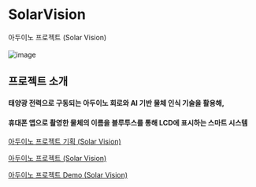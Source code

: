 # SolarVision
아두이노 프로젝트 (Solar Vision)
<br></br>
![image](https://github.com/user-attachments/assets/06762b1f-9fd4-4a0e-9e7a-6239f2c07a01)

## 프로젝트 소개

#### 태양광 전력으로 구동되는 아두이노 회로와 AI 기반 물체 인식 기술을 활용해, 
#### 휴대폰 앱으로 촬영한 물체의 이름을 블루투스를 통해 LCD에 표시하는 스마트 시스템

[아두이노 프로젝트 기획 (Solar Vision)](https://velog.io/@newkid0714/%EC%95%84%EB%91%90%EC%9D%B4%EB%85%B8-%ED%94%84%EB%A1%9C%EC%A0%9D%ED%8A%B8-Solar-Vision)

[아두이노 프로젝트 (Solar Vision)](https://velog.io/@newkid0714/%EC%95%84%EB%91%90%EC%9D%B4%EB%85%B8-%ED%94%84%EB%A1%9C%EC%A0%9D%ED%8A%B8-Solar-Vision-ikzr3isg)

[아두이노 프로젝트 Demo (Solar Vision)](https://velog.io/@newkid0714/%EC%95%84%EB%91%90%EC%9D%B4%EB%85%B8-%ED%94%84%EB%A1%9C%EC%A0%9D%ED%8A%B8-Demo-Solar-Vision)
